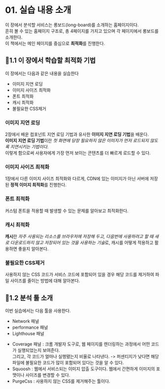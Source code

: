 # 01. 실습 내용 소개

이 장에서 분석할 서비스는 롱보드(long-board)를 소개하는 홈페이지이다.  
흔히 볼 수 있는 홈페이지 구조로, 총 4페이지를 가지고 있으며 각 페이지에서 롱보드를 소개한다.  
이 책에서는 메인 페이지를 중심으로 **최적화**를 진행한다.

## 📌1.1 이 장에서 학습할 최적화 기법

이 장에서는 다음과 같은 내용을 실습한다

- 이미지 지연 로딩
- 이미지 사이즈 최적화
- 폰트 최적화
- 캐시 최적화
- 불필요한 CSS제거

### 이미지 지연 로딩

2장에서 배운 컴포넌트 지연 로딩 기법과 유사한 **이미지 지연 로딩 기법**을 배운다.  
**이미지 지연 로딩 기법**이란 _첫 화면에 당장 필요하지 않은 이미지가 먼저 로드되지 않도록 지연시키는 기법이다._  
이렇게 함으로써 사용자에게 가장 먼저 보이는 콘텐츠를 더 빠르게 로드할 수 있다.

### 이미지 사이즈 최적화

1장에서 다른 이미지 사이즈 최적화와 다르게, CDN에 있는 이미지가 아닌 서버에 저장된 **정적 이미지 최적화**를 진행한다.

### 폰트 최적화

커스텀 폰트을 적용할 때 발생할 수 있는 문제를 알아보고 최적화한다.

### 캐시 최적화

**캐시**란 *자주 사용되는 리소스를 브라우저에 저장해 두고, 다음번에 사용하려고 할 때 새로 다운로드하지 않고 저장되어 있는 것을 사용하는 기술*로, 캐시를 어떻게 적용하고 활용하면 좋을지 알아본다.

### 불필요한 CSS제거

사용하지 않는 CSS 코드가 서비스 코드에 포함되어 있을 경우 해당 코드를 제거하여 파일 사이즈를 줄이는 방법에 대해 알아본다.

## 📌1.2 분석 툴 소개

이번 실습에서는 다음 툴을 사용한다.

- Network 패널
- performance 패널
- Lighthouse 패널

* Coverage 패널
  : 크롬 개발자 도구로, 웹 페이지를 렌더링하는 과정에서 어떤 코드가 실행되었는지 보여준다.  
  그리고, 각 코드가 얼마나 실행됐는지 비율로 나타낸다. -> 퍼센티지가 낮다면 해당 파일에 불필요한 코드가 많이 포함되어 있다는 것을 알 수 있다.
* Squoosh
  : 웹에서 서비스되는 이미지 압출 도구이다. 웹에서 간편하게 이미지의 포맷이나 사이즈를 변경할 수 있다.
* PurgeCss
  : 사용하지 않는 CSS를 제거해주는 툴이다.
